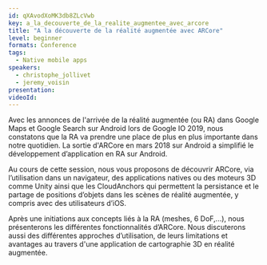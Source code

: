 ```yaml
---
id: qXAvodXoMK3db8ZLcVwb
key: a_la_decouverte_de_la_realite_augmentee_avec_arcore
title: "A la découverte de la réalité augmentée avec ARCore"
level: beginner
formats: Conference 
tags:
  - Native mobile apps
speakers:
  - christophe_jollivet
  - jeremy_voisin
presentation:
videoId:
---
```

Avec les annonces de l'arrivée de la réalité augmentée (ou RA)  dans Google Maps et Google Search sur Android lors de Google IO 2019, nous constatons que la RA va prendre une place de plus en plus importante dans notre quotidien. La sortie d'ARCore en mars 2018 sur Android a simplifié le développement d’application en RA sur Android.

Au cours de cette session, nous vous proposons de découvrir ARCore, via l’utilisation dans un navigateur, des applications natives ou des moteurs 3D comme Unity ainsi que les CloudAnchors qui permettent la persistance et le partage de positions d’objets dans les scènes de réalité augmentée, y compris avec des utilisateurs d’iOS.

Après une initiations aux concepts liés à la RA (meshes, 6 DoF,...), nous présenterons les différentes fonctionnalités d’ARCore. Nous discuterons aussi des différentes approches d’utilisation, de leurs limitations et avantages au travers d'une application de cartographie 3D en réalité augmentée.

